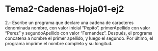 # Tema2-Cadenas-Hoja01-ej2

2.- Escribe un programa que declare una cadena de caracteres denominada nombre, con valor inicial “Pepito”, primerApellido con valor “Perez” y segundoApellido con valor “Fernandez”. Después, el programa concatena a nombre el primer apellido, y luego el segundo. Por último, el programa imprime el nombre completo y su longitud.
